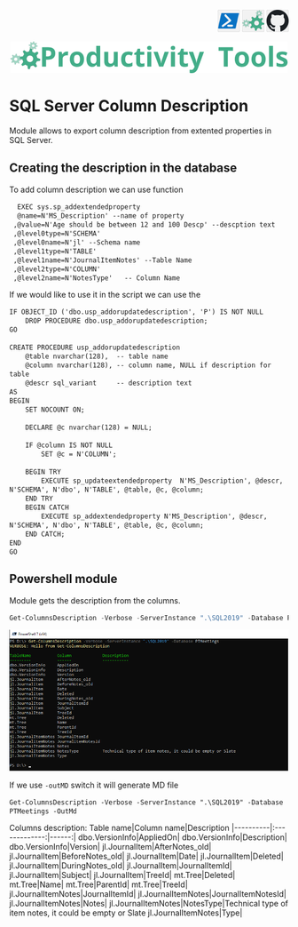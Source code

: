 <!--Category:SQL,Powershell--> 
 <p align="right">
  <a href="https://www.powershellgallery.com/packages/ProductivityTools.SQLServerColumnDescription/"><img src="Images/Header/Powershell_border_40px.png" /></a>
    <a href="http://productivitytools.tech/productivitytools-createsqlserverdatabase/"><img src="Images/Header/ProductivityTools_green_40px_2.png" /><a> 
    <a href="https://github.com/pwujczyk/ProductivityTools.Learning.ReactWithFirebaseAuthWithDb"><img src="Images/Header/Github_border_40px.png" /></a>
</p>
<p align="center">
    <a href="http://http://productivitytools.tech/">
        <img src="Images/Header/LogoTitle_green_500px.png" />
    </a>
</p>


# SQL Server Column Description

Module allows to export column description from extented properties in SQL Server.

<!--more-->


## Creating the description in the database
To add column description we can use function

```
  EXEC sys.sp_addextendedproperty
  @name=N'MS_Description' --name of property
 ,@value=N'Age should be between 12 and 100 Descp' --descption text
 ,@level0type=N'SCHEMA'
 ,@level0name=N'jl' --Schema name
 ,@level1type=N'TABLE'
 ,@level1name=N'JournalItemNotes' --Table Name
 ,@level2type=N'COLUMN'
 ,@level2name=N'NotesType'   -- Column Name
```

If we would like to use it in the script we can use the 


```
IF OBJECT_ID ('dbo.usp_addorupdatedescription', 'P') IS NOT NULL
    DROP PROCEDURE dbo.usp_addorupdatedescription;
GO

CREATE PROCEDURE usp_addorupdatedescription
    @table nvarchar(128),  -- table name
    @column nvarchar(128), -- column name, NULL if description for table
    @descr sql_variant     -- description text
AS
BEGIN
    SET NOCOUNT ON;

    DECLARE @c nvarchar(128) = NULL;

    IF @column IS NOT NULL
        SET @c = N'COLUMN';

    BEGIN TRY
        EXECUTE sp_updateextendedproperty  N'MS_Description', @descr, N'SCHEMA', N'dbo', N'TABLE', @table, @c, @column;
    END TRY
    BEGIN CATCH
        EXECUTE sp_addextendedproperty N'MS_Description', @descr, N'SCHEMA', N'dbo', N'TABLE', @table, @c, @column;
    END CATCH;
END
GO
```

## Powershell module

Module gets the description from the columns.
```powershell
Get-ColumnsDescription -Verbose -ServerInstance ".\SQL2019" -Database PTMeetings
```
![description](images/Description.png)

If we use ```-outMD``` switch it will generate MD file

```
Get-ColumnsDescription -Verbose -ServerInstance ".\SQL2019" -Database PTMeetings -OutMd
```

Columns description:
Table name|Column name|Description
|----------|:-------------:|------:|
dbo.VersionInfo|AppliedOn|
dbo.VersionInfo|Description|
dbo.VersionInfo|Version|
jl.JournalItem|AfterNotes_old|
jl.JournalItem|BeforeNotes_old|
jl.JournalItem|Date|
jl.JournalItem|Deleted|
jl.JournalItem|DuringNotes_old|
jl.JournalItem|JournalItemId|
jl.JournalItem|Subject|
jl.JournalItem|TreeId|
mt.Tree|Deleted|
mt.Tree|Name|
mt.Tree|ParentId|
mt.Tree|TreeId|
jl.JournalItemNotes|JournalItemId|
jl.JournalItemNotes|JournalItemNotesId|
jl.JournalItemNotes|Notes|
jl.JournalItemNotes|NotesType|Technical type of item notes, it could be empty or Slate
jl.JournalItemNotes|Type|


